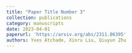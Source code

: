 ```yaml
---
title: "Paper Title Number 3"
collection: publications
category: manuscripts
date: 2023-04-01
paperurl: 'https://arxiv.org/abs/2311.06395'
authors: Yves Atchade, Xinru Liu, Qiuyun Zhu
---
```

